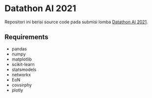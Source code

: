 # Datathon AI 2021

Repositori ini berisi source code pada submisi lomba [Datathon AI 2021](https://datathon.ai-innovation.id/).

## Requirements

- pandas
- numpy
- matplotlib
- scikit-learn
- statsmodels
- networkx
- EoN
- covsirphy
- plotly
